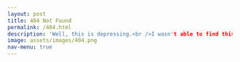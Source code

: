 ```yaml
---
layout: post
title: 404 Not Found
permalink: /404.html
description: 'Well, this is depressing.<br />I wasn't able to find this page.'
image: assets/images/404.png
nav-menu: true
---
```

